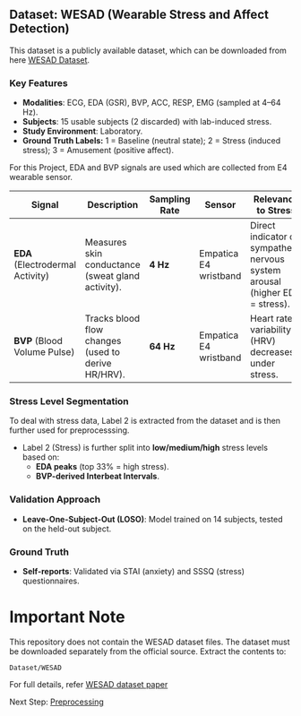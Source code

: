 ## **Dataset: WESAD (Wearable Stress and Affect Detection)** 
This dataset is a publicly available dataset, which can be downloaded from here [WESAD Dataset](https://ubi29.informatik.uni-siegen.de/usi/data_wesad.html).

### **Key Features**  
- **Modalities**: ECG, EDA (GSR), BVP, ACC, RESP, EMG (sampled at 4–64 Hz).  
- **Subjects**: 15 usable subjects (2 discarded) with lab-induced stress.  
- **Study Environment**: Laboratory.
- **Ground Truth Labels:** 1 = Baseline (neutral state); 2 = Stress (induced stress); 3 = Amusement (positive affect).

For this Project, EDA and BVP signals are used which are collected from E4 wearable sensor.

| Signal | Description | Sampling Rate | Sensor | Relevance to Stress |  
|--------|-------------|--------------|--------|---------------------|  
| **EDA** (Electrodermal Activity) | Measures skin conductance (sweat gland activity). | **4 Hz** | Empatica E4 wristband | Direct indicator of sympathetic nervous system arousal (higher EDA = stress). |  
| **BVP** (Blood Volume Pulse) | Tracks blood flow changes (used to derive HR/HRV). | **64 Hz** | Empatica E4 wristband | Heart rate variability (HRV) decreases under stress. |  


### **Stress Level Segmentation**  
To deal with stress data, Label 2 is extracted from the dataset and is then further used for preprocesssing.

- Label 2 (Stress) is further split into **low/medium/high** stress levels based on:  
  - **EDA peaks** (top 33% = high stress).  
  - **BVP-derived Interbeat Intervals**.  

### **Validation Approach**  
- **Leave-One-Subject-Out (LOSO)**: Model trained on 14 subjects, tested on the held-out subject.  

### **Ground Truth**  
- **Self-reports**: Validated via STAI (anxiety) and SSSQ (stress) questionnaires.

# Important Note

This repository does not contain the WESAD dataset files. The dataset must be downloaded separately from the official source.
Extract the contents to:

`Dataset/WESAD`

For full details, refer [WESAD dataset paper](https://www.ncbi.nlm.nih.gov/pmc/articles/PMC6200468/)

Next Step: [Preprocessing](https://github.com/prachi0711/Stress-Management-using-Physiological-Signals/blob/main/preprocessing/README.md)


